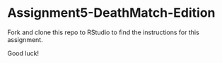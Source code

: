 # Assignment5-DeathMatch-Edition

Fork and clone this repo to RStudio to find the instructions for this assignment.

Good luck!
